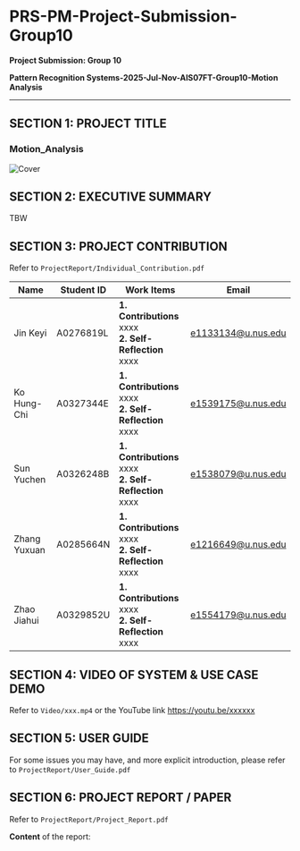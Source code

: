 # PRS-PM-Project-Submission-Group10

**Project Submission: Group 10** 

**Pattern Recognition Systems-2025-Jul-Nov-AIS07FT-Group10-Motion Analysis** 

------------------------------------
## **SECTION 1: PROJECT TITLE**

### **Motion_Analysis**

<img src="xxx" alt="Cover">



## **SECTION 2: EXECUTIVE SUMMARY**

TBW



## **SECTION 3: PROJECT CONTRIBUTION**

Refer to `ProjectReport/Individual_Contribution.pdf`

| Name         | Student ID | Work Items | Email              |
|--------------|------------|------------|--------------------|
| Jin Keyi     | A0276819L  | **1. Contributions** xxxx <br>**2. Self-Reflection** xxxx| e1133134@u.nus.edu |
| Ko Hung-Chi  | A0327344E  | **1. Contributions** xxxx <br>**2. Self-Reflection** xxxx | e1539175@u.nus.edu |
| Sun Yuchen   | A0326248B  | **1. Contributions** xxxx <br>**2. Self-Reflection** xxxx | e1538079@u.nus.edu |
| Zhang Yuxuan | A0285664N  | **1. Contributions** xxxx <br>**2. Self-Reflection** xxxx | e1216649@u.nus.edu |
| Zhao Jiahui  | A0329852U  | **1. Contributions** xxxx <br>**2. Self-Reflection** xxxx | e1554179@u.nus.edu |



## **SECTION 4: VIDEO OF SYSTEM & USE CASE DEMO**

Refer to `Video/xxx.mp4` or the YouTube link https://youtu.be/xxxxxx



## **SECTION 5: USER GUIDE**

For some issues you may have, and more explicit introduction, please refer to `ProjectReport/User_Guide.pdf`


## **SECTION 6: PROJECT REPORT / PAPER**

Refer to `ProjectReport/Project_Report.pdf`

**Content** of the report: 


